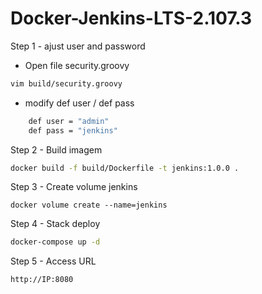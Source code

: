 # Docker-Jenkins-LTS-2.107.3

Step 1 - ajust user and password

* Open file security.groovy
```bash
vim build/security.groovy
```
* modify def user / def pass
```bash
	def user = "admin"
	def pass = "jenkins"
```
Step 2 - Build imagem
```bash
docker build -f build/Dockerfile -t jenkins:1.0.0 .
```
Step 3 - Create volume jenkins
```
docker volume create --name=jenkins
```
Step 4 - Stack deploy
```bash
docker-compose up -d
```
Step 5 - Access URL
```bash
http://IP:8080
```
